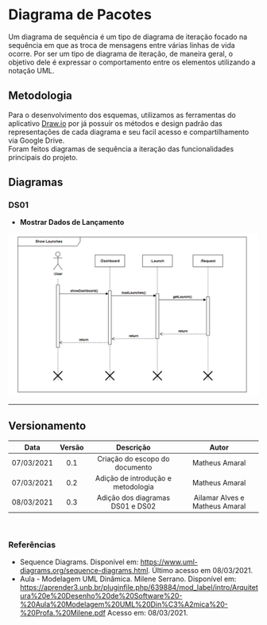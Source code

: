# Diagrama de Pacotes

Um diagrama de sequência é um tipo de diagrama de iteração focado na sequência em que as troca de mensagens entre várias linhas de vida ocorre. Por ser um tipo de diagrama de iteração, de maneira geral, o objetivo dele é expressar o comportamento entre os elementos utilizando a notação UML.

## Metodologia

Para o desenvolvimento dos esquemas, utilizamos as ferramentas do aplicativo [Draw.io](https://app.diagrams.net/) por já possuir os métodos e design padrão das representações de cada diagrama e seu facil acesso e compartilhamento via Google Drive.  
Foram feitos diagramas de sequência a iteração das funcionalidades principais do projeto. 

## Diagramas

### DS01
* **Mostrar Dados de Lançamento**

![Diagrama de Sequência 01](../assets/sequency/sequency.png)

---

## Versionamento

|Data|Versão|Descrição|Autor|
|:--------:|:---:|:-------------------:|:------------:|
|07/03/2021| 0.1 | Criação do escopo do documento| Matheus Amaral
|07/03/2021| 0.2 | Adição de introdução e metodologia | Matheus Amaral
|08/03/2021| 0.3 | Adição dos diagramas DS01 e DS02 | Ailamar Alves e Matheus Amaral
  
</br>

### Referências

- Sequence Diagrams. Disponível em: https://www.uml-diagrams.org/sequence-diagrams.html. Último acesso em 08/03/2021.
- Aula - Modelagem UML Dinâmica. Milene Serrano. Disponível em: <https://aprender3.unb.br/pluginfile.php/639884/mod_label/intro/Arquitetura%20e%20Desenho%20de%20Software%20-%20Aula%20Modelagem%20UML%20Din%C3%A2mica%20-%20Profa.%20Milene.pdf> Acesso em: 08/03/2021.